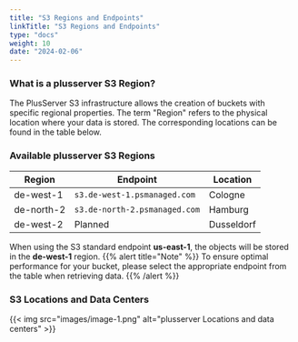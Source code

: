 ```yaml
---
title: "S3 Regions and Endpoints"
linkTitle: "S3 Regions and Endpoints"
type: "docs"
weight: 10
date: "2024-02-06"
---
```


### What is a plusserver S3 Region?

The PlusServer S3 infrastructure allows the creation of buckets with specific regional properties.
The term "Region" refers to the physical location where your data is stored. The corresponding locations can be found in the table below.

### Available plusserver S3 Regions

| Region     | Endpoint                      | Location   |
| ---------- | ----------------------------- | ---------- |
| de-west-1  | `s3.de-west-1.psmanaged.com`  | Cologne    |
| de-north-2 | `s3.de-north-2.psmanaged.com` | Hamburg    |
| de-west-2  | Planned                       | Dusseldorf |

When using the S3 standard endpoint **us-east-1**, the objects will be stored in the **de-west-1** region.
{{% alert title="Note" %}}
To ensure optimal performance for your bucket, please select the appropriate endpoint from the table when retrieving data.
{{% /alert %}}

### S3 Locations and Data Centers

{{< img src="images/image-1.png" alt="plusserver Locations and data centers" >}}
